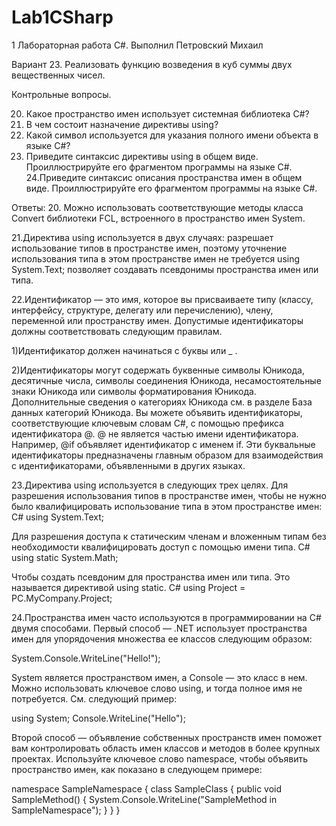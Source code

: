# Lab1CSharp

1 Лабораторная работа C#. Выполнил Петровский Михаил

Вариант 23.
Реализовать функцию возведения в куб суммы двух вещественных
чисел.

Контрольные вопросы.

20. Какое пространство имен использует системная библиотека C#?
21. В чем состоит назначение директивы using?
22. Какой символ используется для указания полного имени объекта в
языке C#?
23. Приведите синтаксис директивы using в общем виде.
Проиллюстрируйте его фрагментом программы на языке C#.
24.Приведите синтаксис описания пространства имен в общем виде.
Проиллюстрируйте его фрагментом программы на языке C#. 

Ответы:
20. Можно использовать соответствующие методы класса Convert библиотеки FCL, встроенного в пространство имен System.

21.Директива using используется в двух случаях: разрешает использование типов в пространстве имен, поэтому уточнение 
использования типа в этом пространстве имен не требуется using System.Text; позволяет создавать псевдонимы пространства 
имен или типа.

22.Идентификатор — это имя, которое вы присваиваете типу (классу, интерфейсу, структуре, делегату или перечислению), члену, 
переменной или пространству имен. Допустимые идентификаторы должны соответствовать следующим правилам.

1)Идентификатор должен начинаться с буквы или _ .

2)Идентификаторы могут содержать буквенные символы Юникода, десятичные числа, символы соединения Юникода, несамостоятельные 
знаки Юникода или символы форматирования Юникода. Дополнительные сведения о категориях Юникода см. в разделе База данных категорий 
Юникода. Вы можете объявить идентификаторы, соответствующие ключевым словам C#, с помощью префикса идентификатора @. @ не является 
частью имени идентификатора. Например, @if объявляет идентификатор с именем if. Эти буквальные идентификаторы предназначены главным 
образом для взаимодействия с идентификаторами, объявленными в других языках.

23.Директива using используется в следующих трех целях.
Для разрешения использования типов в пространстве имен, чтобы не нужно было квалифицировать использование типа в этом пространстве имен:
C#
using System.Text;

Для разрешения доступа к статическим членам и вложенным типам без необходимости квалифицировать доступ с помощью имени типа.
C#
using static System.Math;

Чтобы создать псевдоним для пространства имен или типа. Это называется директивой using static.
C#
using Project = PC.MyCompany.Project;

24.Пространства имен часто используются в программировании на C# двумя способами. 
Первый способ — .NET использует пространства имен для упорядочения множества ее классов следующим образом:

System.Console.WriteLine("Hello!");

System является пространством имен, а Console — это класс в нем. Можно использовать ключевое слово using, и тогда полное имя не 
потребуется. См. следующий пример:

using System;
Console.WriteLine("Hello");

Второй способ — объявление собственных пространств имен поможет вам контролировать область имен классов и методов в более крупных 
проектах. Используйте ключевое слово namespace, чтобы объявить пространство имен, как показано в следующем примере:

namespace SampleNamespace
{
    class SampleClass
    {
        public void SampleMethod()
        {
            System.Console.WriteLine("SampleMethod in SampleNamespace");
        }
    }
}
